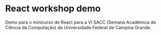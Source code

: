 # React workshop demo

Demo para o minicurso de React para a VI SACC (Semana Acadêmica de Ciência da Computação) da Universidade Federal de Campina Grande.
